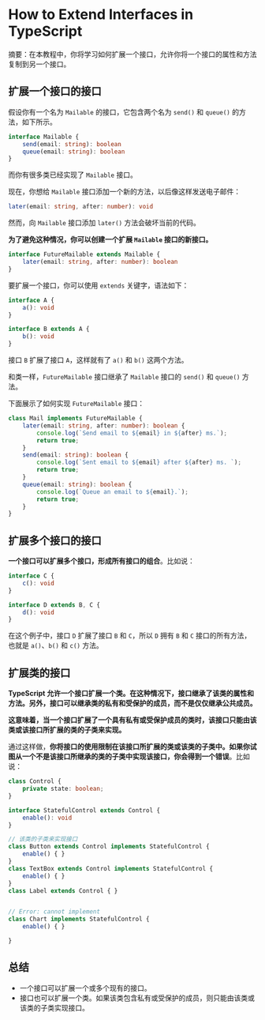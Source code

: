 # How to Extend Interfaces in TypeScript

摘要：在本教程中，你将学习如何扩展一个接口，允许你将一个接口的属性和方法复制到另一个接口。

## 扩展一个接口的接口

假设你有一个名为 `Mailable` 的接口，它包含两个名为 `send()` 和 `queue()` 的方法，如下所示。

```ts
interface Mailable {
    send(email: string): boolean
    queue(email: string): boolean
}
```

而你有很多类已经实现了 `Mailable` 接口。

现在，你想给 `Mailable` 接口添加一个新的方法，以后像这样发送电子邮件：

```ts
later(email: string, after: number): void
```

然而，向 `Mailable` 接口添加 `later()` 方法会破坏当前的代码。

**为了避免这种情况，你可以创建一个扩展 `Mailable` 接口的新接口。**

```ts
interface FutureMailable extends Mailable {
    later(email: string, after: number): boolean
}
```

要扩展一个接口，你可以使用 `extends` 关键字，语法如下：

```ts
interface A {
    a(): void
}

interface B extends A {
    b(): void
}

```

接口 `B` 扩展了接口 `A`，这样就有了 `a()` 和 `b()` 这两个方法。

和类一样，`FutureMailable` 接口继承了 `Mailable` 接口的 `send()` 和 `queue()` 方法。

下面展示了如何实现 `FutureMailable` 接口：

```ts
class Mail implements FutureMailable {
    later(email: string, after: number): boolean {
        console.log(`Send email to ${email} in ${after} ms.`);
        return true;
    }
    send(email: string): boolean {
        console.log(`Sent email to ${email} after ${after} ms. `);
        return true;
    }
    queue(email: string): boolean {
        console.log(`Queue an email to ${email}.`);
        return true;
    }
}
```

## 扩展多个接口的接口

**一个接口可以扩展多个接口，形成所有接口的组合**。比如说：

```ts
interface C {
    c(): void
}

interface D extends B, C {
    d(): void
}

```

在这个例子中，接口 `D` 扩展了接口 `B` 和 `C`，所以 `D` 拥有 `B` 和 `C` 接口的所有方法，也就是 `a()`、`b()` 和 `c()` 方法。

## 扩展类的接口

**TypeScript 允许一个接口扩展一个类。在这种情况下，接口继承了该类的属性和方法。另外，接口可以继承类的私有和受保护的成员，而不是仅仅继承公共成员。**

**这意味着，当一个接口扩展了一个具有私有或受保护成员的类时，该接口只能由该类或该接口所扩展的类的子类来实现。**

通过这样做，**你将接口的使用限制在该接口所扩展的类或该类的子类中。如果你试图从一个不是该接口所继承的类的子类中实现该接口，你会得到一个错误**。比如说：

```ts
class Control {
    private state: boolean;
}

interface StatefulControl extends Control {
    enable(): void
}

// 该类的子类来实现接口
class Button extends Control implements StatefulControl {
    enable() { }
}
class TextBox extends Control implements StatefulControl {
    enable() { }
}
class Label extends Control { }


// Error: cannot implement
class Chart implements StatefulControl {
    enable() { }

}
```

## 总结

- 一个接口可以扩展一个或多个现有的接口。
- 接口也可以扩展一个类。如果该类包含私有或受保护的成员，则只能由该类或该类的子类实现接口。
